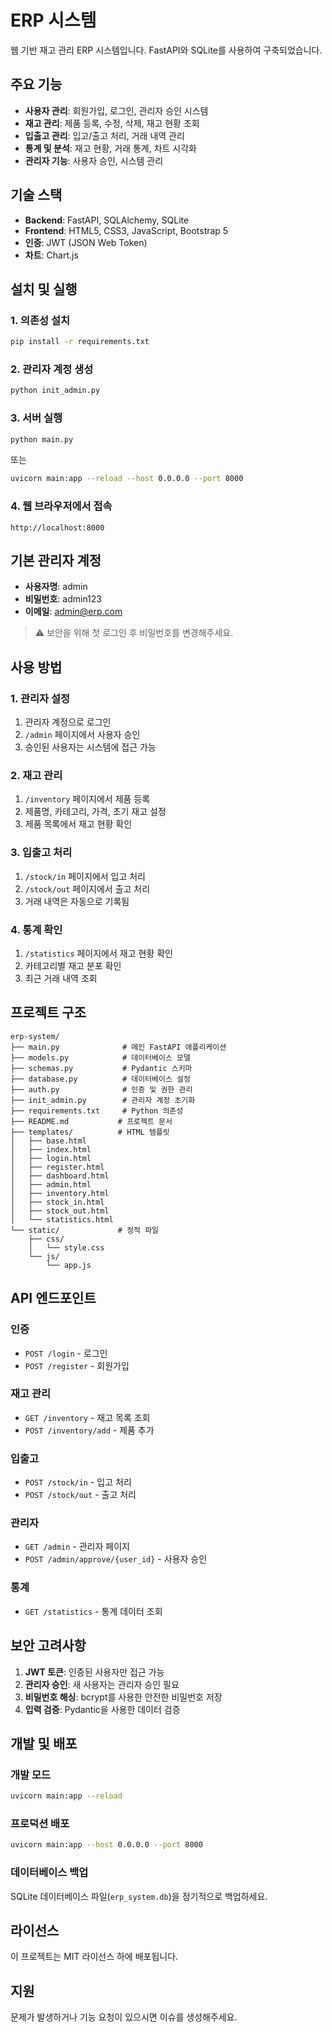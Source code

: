 # ERP 시스템

웹 기반 재고 관리 ERP 시스템입니다. FastAPI와 SQLite를 사용하여 구축되었습니다.

## 주요 기능

- **사용자 관리**: 회원가입, 로그인, 관리자 승인 시스템
- **재고 관리**: 제품 등록, 수정, 삭제, 재고 현황 조회
- **입출고 관리**: 입고/출고 처리, 거래 내역 관리
- **통계 및 분석**: 재고 현황, 거래 통계, 차트 시각화
- **관리자 기능**: 사용자 승인, 시스템 관리

## 기술 스택

- **Backend**: FastAPI, SQLAlchemy, SQLite
- **Frontend**: HTML5, CSS3, JavaScript, Bootstrap 5
- **인증**: JWT (JSON Web Token)
- **차트**: Chart.js

## 설치 및 실행

### 1. 의존성 설치

```bash
pip install -r requirements.txt
```

### 2. 관리자 계정 생성

```bash
python init_admin.py
```

### 3. 서버 실행

```bash
python main.py
```

또는

```bash
uvicorn main:app --reload --host 0.0.0.0 --port 8000
```

### 4. 웹 브라우저에서 접속

```
http://localhost:8000
```

## 기본 관리자 계정

- **사용자명**: admin
- **비밀번호**: admin123
- **이메일**: admin@erp.com

> ⚠️ 보안을 위해 첫 로그인 후 비밀번호를 변경해주세요.

## 사용 방법

### 1. 관리자 설정
1. 관리자 계정으로 로그인
2. `/admin` 페이지에서 사용자 승인
3. 승인된 사용자는 시스템에 접근 가능

### 2. 재고 관리
1. `/inventory` 페이지에서 제품 등록
2. 제품명, 카테고리, 가격, 초기 재고 설정
3. 제품 목록에서 재고 현황 확인

### 3. 입출고 처리
1. `/stock/in` 페이지에서 입고 처리
2. `/stock/out` 페이지에서 출고 처리
3. 거래 내역은 자동으로 기록됨

### 4. 통계 확인
1. `/statistics` 페이지에서 재고 현황 확인
2. 카테고리별 재고 분포 확인
3. 최근 거래 내역 조회

## 프로젝트 구조

```
erp-system/
├── main.py              # 메인 FastAPI 애플리케이션
├── models.py            # 데이터베이스 모델
├── schemas.py           # Pydantic 스키마
├── database.py          # 데이터베이스 설정
├── auth.py              # 인증 및 권한 관리
├── init_admin.py        # 관리자 계정 초기화
├── requirements.txt     # Python 의존성
├── README.md           # 프로젝트 문서
├── templates/          # HTML 템플릿
│   ├── base.html
│   ├── index.html
│   ├── login.html
│   ├── register.html
│   ├── dashboard.html
│   ├── admin.html
│   ├── inventory.html
│   ├── stock_in.html
│   ├── stock_out.html
│   └── statistics.html
└── static/             # 정적 파일
    ├── css/
    │   └── style.css
    └── js/
        └── app.js
```

## API 엔드포인트

### 인증
- `POST /login` - 로그인
- `POST /register` - 회원가입

### 재고 관리
- `GET /inventory` - 재고 목록 조회
- `POST /inventory/add` - 제품 추가

### 입출고
- `POST /stock/in` - 입고 처리
- `POST /stock/out` - 출고 처리

### 관리자
- `GET /admin` - 관리자 페이지
- `POST /admin/approve/{user_id}` - 사용자 승인

### 통계
- `GET /statistics` - 통계 데이터 조회

## 보안 고려사항

1. **JWT 토큰**: 인증된 사용자만 접근 가능
2. **관리자 승인**: 새 사용자는 관리자 승인 필요
3. **비밀번호 해싱**: bcrypt를 사용한 안전한 비밀번호 저장
4. **입력 검증**: Pydantic을 사용한 데이터 검증

## 개발 및 배포

### 개발 모드
```bash
uvicorn main:app --reload
```

### 프로덕션 배포
```bash
uvicorn main:app --host 0.0.0.0 --port 8000
```

### 데이터베이스 백업
SQLite 데이터베이스 파일(`erp_system.db`)을 정기적으로 백업하세요.

## 라이선스

이 프로젝트는 MIT 라이선스 하에 배포됩니다.

## 지원

문제가 발생하거나 기능 요청이 있으시면 이슈를 생성해주세요.
